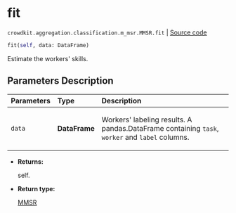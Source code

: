 # fit
`crowdkit.aggregation.classification.m_msr.MMSR.fit` | [Source code](https://github.com/Toloka/crowd-kit/blob/v1.2.0/crowdkit/aggregation/classification/m_msr.py#L95)

```python
fit(self, data: DataFrame)
```

Estimate the workers' skills.

## Parameters Description

| Parameters | Type | Description |
| :----------| :----| :-----------|
`data`|**DataFrame**|<p>Workers&#x27; labeling results. A pandas.DataFrame containing `task`, `worker` and `label` columns.</p>

* **Returns:**

  self.

* **Return type:**

  [MMSR](crowdkit.aggregation.classification.m_msr.MMSR.md)
